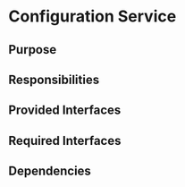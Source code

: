 # Configuration Service 

## Purpose

## Responsibilities

## Provided Interfaces

## Required Interfaces

## Dependencies
